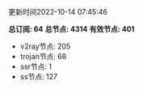 更新时间2022-10-14 07:45:46

**总订阅: 64**
**总节点: 4314**
**有效节点: 401**
- v2ray节点: 205
- trojan节点: 68
- ssr节点: 1
- ss节点: 127
